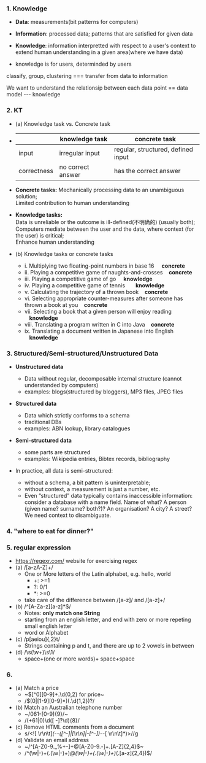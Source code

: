 ### 1. Knowledge
+ **Data**: measurements(bit patterns for computers)
+ **Information**: processed data; patterns that are satisfied for given data
+ **Knowledge**: information interpretted with respect to a user's context to  
extend human understanding in a given area(where we have data)

+ knowledge is for users, determinded by users

classify, group, clustering === transfer from data to information

We want to understand the relationsip between each data point == data model --- knowledge

### 2. KT
+ (a) Knowledge task vs. Concrete task
+ | | knowledge task | concrete task |
  | --- | ---| ---- |
  |input| irregular input | regular, structured, defined input|
  |correctness| no correct answer | has the correct answer|
+ **Concrete tasks:** 
Mechanically processing data to an unambiguous solution;  
Limited contribution to human understanding
+ **Knowledge tasks:**  
Data is unreliable or the outcome is ill-defined(不明确的) (usually both);  
Computers mediate between the user and the data, where context (for the user) is critical;  
Enhance human understanding
      
+ (b) Knowledge tasks or concrete tasks
  - i. Multiplying two floating-point numbers in base 16 &nbsp;&nbsp;&nbsp;  **concrete**
  - ii. Playing a competitive game of naughts-and-crosses   &nbsp;&nbsp;&nbsp;**concrete**
  - iii. Playing a competitive game of go  &nbsp;&nbsp;&nbsp; **knowledge**
  - iv. Playing a competitive game of tennis    &nbsp;&nbsp;&nbsp;&nbsp;&nbsp;&nbsp;**knowledge**
  - v. Calculating the trajectory of a thrown book    &nbsp;&nbsp;&nbsp;**concrete**
  - vi. Selecting appropriate counter-measures after someone has thrown a book at you &nbsp;&nbsp;&nbsp;**concrete**
  - vii. Selecting a book that a given person will enjoy reading    &nbsp;&nbsp;&nbsp;**knowledge**
  - viii. Translating a program written in C into Java  &nbsp;&nbsp;&nbsp;**concrete**
  - ix. Translating a document written in Japanese into English   &nbsp;&nbsp;&nbsp;**knowledge**
  
### 3. Structured/Semi-structured/Unstructured Data
+ **Unstructured data**
  - Data without regular, decomposable internal structure (cannot understanded by computers)
  - examples: blogs(structured by bloggers), MP3 files, JPEG files
+ **Structured data**
  - Data which strictly conforms to a schema
  - traditional DBs
  - examples: ABN lookup, library catalogues
+ **Semi-structured data**
  - some parts are structured 
  - examples: Wikipedia entries, Bibtex records, bibliography
  
+ In practice, all data is semi-structured: 
  - without a schema, a bit pattern is uninterpretable;
  - without context, a measurement is just a number, etc. 
  - Even “structured” data typically contains inaccessible information: consider a database with a name field. Name of what? A
person (given name? surname? both?)? An organisation? A city? A street? We need context to disambiguate.
  
### 4. "where to eat for dinner?"

### 5. regular expression
+ https://regexr.com/ website for exercising regex
+ (a) /[a-zA-Z]+/
  - One or More letters of the Latin alphabet, e.g. hello, world
    - +: >=1
    - ?: 0/1
    - *: >=0
  - take care of the difference between /[a-z]/ and /[a-z]+/
+ (b) /^[A-Za-z][a-z]*$/  
  - Notes: **only match one String**
  - starting from an english letter, and end with zero or more repeting small english letter
  - word or Alphabet
+ (c) /p[aeiou]{,2}t/
  - Strings containing p and t, and there are up to 2 vowels in between
+ (d) /\s(\w+)\s\1/
  - space+(one or more words)+ space+space

### 6. 
+ (a) Match a price
  - ~\$[^0][0-9]+\.\d{0,2} for price~
  - /\$(0|[1-9][0-9]*)(\.\d{1,2})?/
+ (b) Match an Australian telephone number
  - ~/061-[0-9]{9}/~
  - /(\+61|0)\d([ -]?\d){8}/
+ (c) Remove HTML comments from a document
  - s/\<![ \r\n\t]*(--([^\-]|[\r\n]|-[^\-])*--[ \r\n\t]*)\>//g
+ (d) Validate an email address
  - ~/^[A-Z0-9._%+-]+@[A-Z0-9.-]+\.[A-Z]{2,4}$~
  - /^(\w|-)+(\.(\w|-)+)*@(\w|-)+(\.(\w|-)+)*(\.[a-z]{2,4})$/

